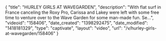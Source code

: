 {
    "title": "HURLEY GIRLS AT WAVEGARDEN",
    "description": "With flat surf in France canceling the Roxy Pro, Carissa and Lakey were left with some free time to venture over to the Wave Garden for some man-made fun. Se...",
    "videoid": "158406",
    "date_created": "1398292475",
    "date_modified": "1418181329",
    "type": "captivate",
    "layout": "video",
    "url": "\/v\/hurley-girls-at-wavegarden\/158406"
}